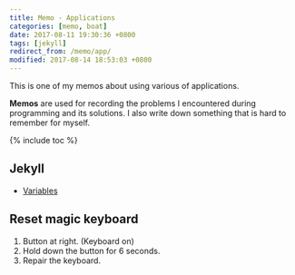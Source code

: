 ```yaml
---
title: Memo - Applications
categories: [memo, boat]
date: 2017-08-11 19:30:36 +0800
tags: [jekyll]
redirect_from: /memo/app/
modified: 2017-08-14 18:53:03 +0800
---
```


This is one of my memos about using various of applications.

**Memos** are used for recording the problems I encountered during programming and its solutions. I also write down something that is hard to remember for myself.

<!--shoreline-->

{% include toc %}

## Jekyll

- [Variables](https://jekyllrb.com/docs/variables/)

## Reset magic keyboard

1. Button at right. (Keyboard on)
1. Hold down the button for 6 seconds.
1. Repair the keyboard.